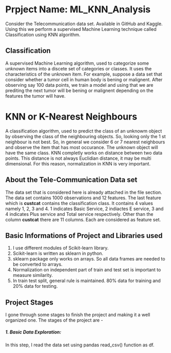 # Prpject Name: ML_KNN_Analysis
Consider the Telecommunication data set. Available in GitHub and Kaggle. Using this we perform a supervised Machine Learning technique called Classification using KNN algorithm.

## Classification
A supervised Machine Learning algorithm, used to categorize some unknown items into a discete set of categories or classes. It uses the characteristics of the unknown item. For example, suppose a data set that consider whether a tumor cell in human body is bening or malignent. After observing say 100 data points, we train a model and using that we are prediting the next tumor will be bening or malignent depending on the features the tumor will have.

# KNN or K-Nearest Neighbours
A classification algorithm, used to predict the class of an unknowm object by observing the class of the neighbouring objects. So, looking only the 1 st neighbour is not best. So, in general we consider 6 or 7 nearest neighbours and observe the item that has most occurance. The unknown object will have the same class. KNN completly works on distance between two data points. This distance is not always Euclidian distance, it may be multi dimensional. For this reason, normalization in KNN is very important.

## About the Tele-Communication Data set
The data set that is considered here is already attached in the file section. The data set contains 1000 observations and 12 features. The last feature which is **custcat** contains the classification class. It contains 4 values namely 1, 2, 3 and 4. 1 indicates Basic Service, 2 indiactes E service, 3 and 4 indicates Plus service and Total service respectively. Other than the column **custcat** there are 11 columns. Each are considered as feature set.

## Basic Informations of Project and Libraries used
  1. I use different modules of Scikit-learn library.
  2. Scikit-learn is written as sklearn in python.
  3. sklearn package only works on arrays. So all data frames are needed to be converted to arrays.
  4. Normalization on independent part of train and test set is important to measure similarity.
  5. In train test split, general rule is maintained. 80% data for training and 20% data for testing.

## Project Stages
I gone through some stages to finish the project and making it a well organized one. The stages of the project are - 
##### 1. Basic Data Exploration:
In this step, I read the data set using pandas read_csv() function as df. 
